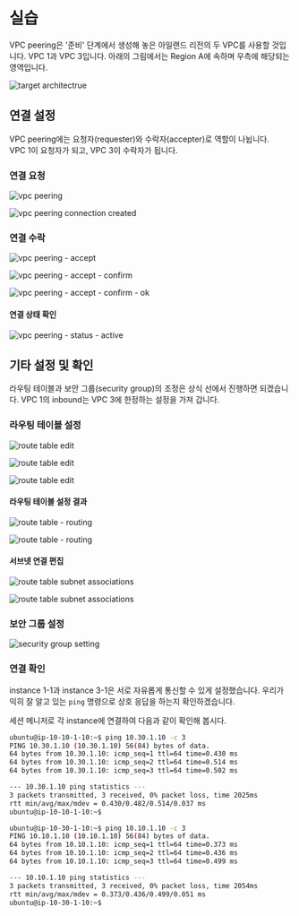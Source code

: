 # 실습

VPC peering은 '준비' 단계에서 생성해 놓은 아일랜드 리전의 두 VPC를 사용할 것입니다.
VPC 1과 VPC 3입니다. 아래의 그림에서는 Region A에 속하며 우측에 해당되는 영역입니다.

![target architectrue](../../images/networking/objective.svg)

## 연결 설정

VPC peering에는 요청자(requester)와 수락자(accepter)로 역할이 나뉩니다.  
VPC 1이 요청자가 되고, VPC 3이 수락자가 됩니다.

### 연결 요청

![vpc peering](../../images/networking/vpc-peering/vpc-peering.png)

![vpc peering connection created](../../images/networking/vpc-peering/vpc-peering-connection-created.png)


### 연결 수락

![vpc peering - accept](../../images/networking/vpc-peering/vpc-peering-accept.png)

![vpc peering - accept - confirm](../../images/networking/vpc-peering/vpc-peering-accept-confirm.png)

![vpc peering - accept - confirm - ok](../../images/networking/vpc-peering/vpc-peering-accept-confirm-ok.png)

#### 연결 상태 확인

![vpc peering - status - active](../../images/networking/vpc-peering/vpc-peering-status-active.png)

## 기타 설정 및 확인

라우팅 테이블과 보안 그룹(security group)의 조정은 상식 선에서 진행하면 되겠습니다.
VPC 1의 inbound는 VPC 3에 한정하는 설정을 가져 갑니다.

### 라우팅 테이블 설정

![route table edit](../../images/networking/vpc-peering/route-table-edit.png)

![route table edit](../../images/networking/vpc-peering/route-table-edit-peering.png)

![route table edit](../../images/networking/vpc-peering/route-table-edit-peering-1.png)

#### 라우팅 테이블 설정 결과

![route table - routing](../../images/networking/vpc-peering/route-table-vpc-1.png)

![route table - routing](../../images/networking/vpc-peering/route-table-vpc-3.png)

#### 서브넷 연결 편집

![route table subnet associations](../../images/networking/vpc-peering/vpc-peering-rt-subnet-1.png)

![route table subnet associations](../../images/networking/vpc-peering/vpc-peering-rt-subnet-3.png)

### 보안 그룹 설정

![security group setting](../../images/networking/vpc-peering/vpc-peering-sg-setting.png)

### 연결 확인

instance 1-1과 instance 3-1은 서로 자유롭게 통신할 수 있게 설정했습니다.
우리가 익히 잘 알고 있는 `ping` 명령으로 상호 응답을 하는지 확인하겠습니다.

세션 메니저로 각 instance에 연결하여 다음과 같이 확인해 봅시다.

```bash
ubuntu@ip-10-10-1-10:~$ ping 10.30.1.10 -c 3
PING 10.30.1.10 (10.30.1.10) 56(84) bytes of data.
64 bytes from 10.30.1.10: icmp_seq=1 ttl=64 time=0.430 ms
64 bytes from 10.30.1.10: icmp_seq=2 ttl=64 time=0.514 ms
64 bytes from 10.30.1.10: icmp_seq=3 ttl=64 time=0.502 ms

--- 10.30.1.10 ping statistics ---
3 packets transmitted, 3 received, 0% packet loss, time 2025ms
rtt min/avg/max/mdev = 0.430/0.482/0.514/0.037 ms
ubuntu@ip-10-10-1-10:~$
```

```bash
ubuntu@ip-10-30-1-10:~$ ping 10.10.1.10 -c 3
PING 10.10.1.10 (10.10.1.10) 56(84) bytes of data.
64 bytes from 10.10.1.10: icmp_seq=1 ttl=64 time=0.373 ms
64 bytes from 10.10.1.10: icmp_seq=2 ttl=64 time=0.436 ms
64 bytes from 10.10.1.10: icmp_seq=3 ttl=64 time=0.499 ms

--- 10.10.1.10 ping statistics ---
3 packets transmitted, 3 received, 0% packet loss, time 2054ms
rtt min/avg/max/mdev = 0.373/0.436/0.499/0.051 ms
ubuntu@ip-10-30-1-10:~$
```